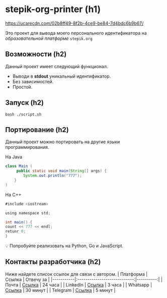 
# stepik-org-printer (h1)

https://ucarecdn.com/02b8ff49-8f2b-4ce9-be84-7d4bdc6b9b67/

Это проект для вывода моего персонального идентификатора на *образовательной платформе* ```stepik.org```

## Возможности (h2)

Данный проект имеет следующий функционал.

- Выводи в **stdout** уникальный идентификатор.
- Без зависимостей.
- Простой.

 ## Запуск (h2)

 ```
 bash ./script.sh
 ```
  ## Портирование (h2)

  Данный проект можно портировать на другие языки программирования.

  На Java
  ```Java
  class Main (
       public static void main(String[] args) {
          System.out.println("777");
      }
  )
  ```
  На C++
  ```Java
  #include <iostream>
  
  using namespace std;

  int main() {
  count << 777 << endl;
  retunr 0;
  }
  ```
  💡 Попробуйте реализовать на Python, Go и JavaScript.

   ## Контакты разработчика (h2)
   Ниже найдете список ссылок для связи с автором.
   | Платформа |     Ссылка                   | Отвечу за |
   |-----------|:----------------------------:|----------:|
   | Почта     | [Ссылка](https://stepik.org) | 24 часа   |
   | LinkedIn  | [Ссылка](https://stepik.org) | 3 часа    |
   | Whatsapp  | [Ссылка](https://stepik.org) | 30 минут  |
   | Telegram  | [Ссылка](https://stepik.org) | 5 минут   |
